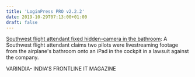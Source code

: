 ```yaml
---
title: 'LoginPress PRO v2.2.2'
date: 2019-10-29T07:13:00+01:00
draft: false
---
```


[Southwest flight attendant fixed hidden-camera in the bathroom](https://varindia.com/news/southwest-flight-attendant-fixed-hiddencamera-in-the-bathroom#.XbfZmAU-klA.blogger): A Southwest flight attendant claims two pilots were livestreaming footage from the airplane's bathroom onto an iPad in the cockpit in a lawsuit against the company.  
  
VARINDIA- INDIA'S FRONTLINE IT MAGAZINE